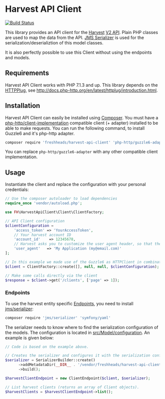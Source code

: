 Harvest API Client
==================

[![Build Status](https://travis-ci.org/freshheads/harvest-api-client.png?branch=develop)](https://travis-ci.org/freshheads/harvest-api-client)

This library provides an API client for the [Harvest](https://www.getharvest.com/) [V2 API](https://help.getharvest.com/api-v2/).
Plain PHP classes are used to map the data from the API. [JMS Serializer](https://jmsyst.com/libs/serializer) is used for the serialization/deserializtion of this model classes.

It is also perfectly possible to use this Client without using the endpoints and models.

Requirements
------------

Harvest API Client works with PHP 7.1.3 and up. This library depends on the [HTTPPlug](http://httplug.io/), see http://docs.php-http.org/en/latest/httplug/introduction.html.

Installation
------------

Harvest API Client can easily be installed using [Composer](https://getcomposer.org/).
You must have a [php-http/client-implementation](https://packagist.org/providers/php-http/client-implementation) compatible client (+ adapter) installed to be able to make requests.
You can run the following command, to install Guzzle6 and it's php-http adapter.

```bash
composer require 'freshheads/harvest-api-client' 'php-http/guzzle6-adapter'
```

You can replace `php-http/guzzle6-adapter` with any other compatible client implementation.

Usage
-----

Instantiate the client and replace the configuration with your personal credentials:

```php
// Use the composer autoloader to load dependencies
require_once 'vendor/autoload.php';

use FH\HarvestApiClient\Client\ClientFactory;

// API Client configuration
$clientConfiguration =
    'access_token' => 'YourAccessToken',
    // Your harvest account ID
    'account_id'    => 12345678,
    // Harvest asks you to customize the user agent header, so that they can contact you in case you're doing something wrong
    'user_agent'   => 'My Application (my@email.com)'
];

// In this example we made use of the Guzzle6 as HTTPClient in combination with an HTTPPlug compatible adapter.
$client = ClientFactory::create([], null, null, $clientConfiguration);

// Make some calls directly via the client
$response = $client->get('/clients', ['page' => 1]);

```

### Endpoints

To use the harvest entity specific [Endpoints](src/Endpoint), you need to install [jms/serializer](https://packagist.org/packages/jms/serializer):

```bash
composer require 'jms/serializer' 'symfony/yaml'
```

The serializer needs to know where to find the serialization configuration of the models.
 The configuration is located in [src/Model/configuration](src/Model/configuration). An example is given below:

```php
// Code is based on the example above.

// Creates the serializer and configures it with the serialization configuration
$serializer = SerializerBuilder::create()
      ->addMetadataDir(__DIR__ . '/vendor/freshheads/harvest-api-client/src/Model/configuration')
      ->build();

$harvestClientEndpoint = new ClientEndpoint($client, $serializer);

// List harvest clients (returns an array of Client objects).
$harvestClients = $harvestClientEndpoint->list();

```
